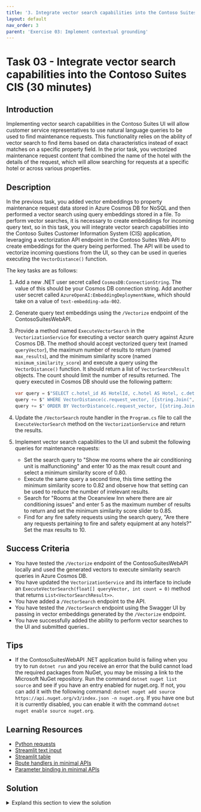 ```yaml
---
title: '3. Integrate vector search capabilities into the Contoso Suites CIS'
layout: default
nav_order: 3
parent: 'Exercise 03: Implement contextual grounding'
---
```


# Task 03 - Integrate vector search capabilities into the Contoso Suites CIS (30 minutes)

## Introduction

Implementing vector search capabilities in the Contoso Suites UI will allow customer service representatives to use natural language queries to be used to find maintenance requests. This functionality relies on the ability of vector search to find items based on data characteristics instead of exact matches on a specific property field. In the prior task, you vectorized maintenance request content that combined the name of the hotel with the details of the request, which will allow searching for requests at a specific hotel or across various properties.

## Description

In the previous task, you added vector embeddings to property maintenance request data stored in Azure Cosmos DB for NoSQL and then performed a vector search using query embeddings stored in a file. To perform vector searches, it is necessary to create embeddings for incoming query text, so in this task, you will integrate vector search capabilities into the Contoso Suites Customer Information System (CIS) application, leveraging a vectorization API endpoint in the Contoso Suites Web API to create embeddings for the query being performed. The API will be used to vectorize incoming questions from the UI, so they can be used in queries executing the `VectorDistance()` function.

The key tasks are as follows:

1. Add a new .NET user secret called `CosmosDB:ConnectionString`. The value of this should be your Cosmos DB connection string. Add another user secret called `AzureOpenAI:EmbeddingDeploymentName`, which should take on a value of `text-embedding-ada-002`.
2. Generate query text embeddings using the `/Vectorize` endpoint of the ContosoSuitesWebAPI.
3. Provide a method named `ExecuteVectorSearch` in the `VectorizationService` for executing a vector search query against Azure Cosmos DB. The method should accept vectorized query text (named `queryVector`), the maximum number of results to return (named `max_results`), and the minimum similarity score (named `minimum_similarity_score`) and execute a query using the `VectorDistance()` function. It should return a list of `VectorSearchResult` objects. The count should limit the number of results returned. The query executed in Cosmos DB should use the following pattern:

    ```csharp
    var query = $"SELECT c.hotel_id AS HotelId, c.hotel AS Hotel, c.details AS Details, c.source AS Source, VectorDistance(c.request_vector, [{string.Join(",", queryVector)}]) AS SimilarityScore FROM c";
    query += $" WHERE VectorDistance(c.request_vector, [{string.Join(",", queryVector)}]) > {minimum_similarity_score}";
    query += $" ORDER BY VectorDistance(c.request_vector, [{string.Join(",", queryVector)}])";
    ```

4. Update the `/VectorSearch` route handler in the `Program.cs` file to call the `ExecuteVectorSearch` method on the `VectorizationService` and return the results.
5. Implement vector search capabilities to the UI and submit the following queries for maintenance requests:
    - Set the search query to "Show me rooms where the air conditioning unit is malfunctioning" and enter 10 as the max result count and select a minimum similarity score of 0.80.
    - Execute the same query a second time, this time setting the minimum similarity score to 0.82 and observe how that setting can be used to reduce the number of irrelevant results.
    - Search for "Rooms at the Oceanview Inn where there are air conditioning issues" and enter 5 as the maximum number of results to return and set the minimum similarity score slider to 0.85.
    - Find for any fire safety requests using the search query, "Are there any requests pertaining to fire and safety equipment at any hotels?" Set the max results to 10.

## Success Criteria

- You have tested the `/Vectorize` endpoint of the ContosoSuitesWebAPI locally and used the generated vectors to execute similarity search queries in Azure Cosmos DB.
- You have updated the `VectorizationService` and its interface to include an `ExecuteVectorSearch(float[] queryVector, int count = 0)` method that returns `List<VectorSearchResult>>`.
- You have added a `/VectorSearch` endpoint to the API.
- You have tested the `/VectorSearch` endpoint using the Swagger UI by passing in vector embeddings generated by the `/Vectorize` endpoint.
- You have successfully added the ability to perform vector searches to the UI and submitted queries..

## Tips

- If the ContosoSuitesWebAPI .NET application build is failing when you try to run `dotnet run` and you receive an error that the build cannot load the required packages from NuGet, you may be missing a link to the Microsoft NuGet repository. Run the command `dotnet nuget list source` and see if you have an entry enabled for nuget.org. If not, you can add it with the following command: `dotnet nuget add source https://api.nuget.org/v3/index.json -n nuget.org`. If you have one but it is currently disabled, you can enable it with the command `dotnet nuget enable source nuget.org`.

## Learning Resources

- [Python requests](https://requests.readthedocs.io/en/latest/user/quickstart/#make-a-request)
- [Streamlit text input](https://docs.streamlit.io/develop/api-reference/widgets/st.text_input)
- [Streamlit table](https://docs.streamlit.io/develop/api-reference/data/st.table)
- [Route handlers in minimal APIs](https://learn.microsoft.com/aspnet/core/fundamentals/minimal-apis/route-handlers?view=aspnetcore-8.0)
- [Parameter binding in minimal APIs](https://learn.microsoft.com/aspnet/core/fundamentals/minimal-apis/parameter-binding?view=aspnetcore-8.0)

## Solution

<details markdown="block">
<summary>Expland this section to view the solution</summary>

- To add the user secrets, run the following command:

  ```sh
  dotnet user-secrets set "CosmosDB:ConnectionString" "{YOUR_CONNECTION_STRING}"
  dotnet user-secrets set "AzureOpenAI:EmbeddingDeploymentName" "text-embedding-ada-002"
  ```

- The steps to generate vector embeddings for query text using the ContosoSuitesWebAPI's `/Vectorize` endpoint are as follows:
  - In Visual Studio Code, open a new terminal window and change the directory to `src\ContotoSuitesWebAPI`.
  - At the terminal prompt, enter the following command to run the API locally:

    ```bash
    dotnet run
    ```

  - Once the API has started, as indicated by output in the terminal stating `Now listening on: http://localhost:5292`, open a web browser and navigate to the [Swagger UI page for the API](http://localhost:5292/swagger/).

    {: .note }
    > If you are using a GitHub Codespaces instance, open the website in a browser and navigate to the **/swagger** URL.

  - On the Swagger UI page, expand the `/Vectorize` endpoint block.

    ![The Swagger UI page is displayed with the expand button for the Vectorize endpoint highlighted.](../../media/Solution/0303-web-api-swagger-ui.png)

  - Within the `/Vectorize` block, select **Try it out**.

    ![The try it out button is highlighted for the Vectorize endpoint.](../../media/Solution/0303-web-api-swagger-vectorize-try-it-out.png)

  - Enter the query "rooms where the air conditioning is not working" into the **text** box, then select **Execute**.

    ![In the Vectorize block, the text block is highlighted with the query text above entered and the execute button is highlighted.](../../media/Solution/0303-web-api-swagger-vectorize-execute.png)

  - Observe the **Response body** returned. The response contains an array of floating point values representing the query text. This array contains 1536 dimensions.
  - Copy the entire response body, include the opening and closing square brackets.

    ![The Response body block for the vectorization request is highlighted.](../../media/Solution/0303-web-api-swagger-vectorize-response-body.png)

  - In the [Azure portal](https://portal.azure.com), navigate to your Cosmos DB resource and select **Data Explorer** in the left-hand menu.
  - In the Data Explorer, expand the **ContosoSuites** database and the **MaintenanceRequests** container, then select **Items**.
  - On the toolbar, select **New SQL Query**.
  - In the new query window, paste in the following query:

    ```sql
    SELECT c.hotel, c.details, VectorDistance(c.request_vector, <QUERY_VECTOR>) AS SimilarityScore
    FROM c
    ```

  - Replace the `<QUERY_VECTOR>` token in the query with the vector output you copied from the API response body.
  - Select **Execute Query** on the toolbar and observe the output in the **Results** panel.
  - In Visual Studio Code, stop the API project by selecting the teminal window where it is runnig and pressing CTRL+C.

- To provide a method in the `VectorizationService` and an API endpoint for executing a vector search query against Azure Cosmos DB:
  - In Visual Studio Code, open the `IVectorizationService.cs` file in the `src\ContosoSuitesWebAPI` folder and complete `Exercise 3 Task 3 TODO #1` by uncommenting the interface definition for the `ExecuteVectorSearch` method.
  - Next, open the `VectorizationService.cs` file in the `src\ContosoSuitesWebAPI` folder and complete `Exercise 3 Task 3 TODO #2` by uncommenting the method definition for the `ExecuteVectorSearch` method.

- To complete the code for the exposing `/VectorSearch` endpoint on the API:
  - Open the `Program.cs` file in the `src\ContosoSuitesWebAPI` folder, locate the `app.MapPost("/VectorSearch"...)` route handler, and complete `Exercise 3 Task 3 TODO #3` by writing code to call the `ExecuteVectorSearch` method on the `VectorizationService` and returning the results. The body of the route handler should contain the following or similar code:

    ```csharp
    var results = await vectorizationService.ExecuteVectorSearch(queryVector, max_results, minimum_similarity_score);
    return results;
    ```

  - Return to the the terminal prompt and enter the following command again to start the API locally:

    ```bash
    dotnet run
    ```

  - Once the API has started, test the `/VectorSearch` endpoint by opening a web browser and navigating to the [Swagger UI page for the API](http://localhost:5292/swagger/).
  - On the Swagger UI page, use the `/Vectorize` endpoint to generate embeddings for the query text "rooms where the air conditioning is not working", as you did previously.
  - Copy the entire response body, include the opening and closing square brackets.
  - Expand the `/VectorSearch` endpoint block and select **Try it out**.
  - Enter "5" into the `max_results` parameter box.
  - Enter "0.5" into the `minimum_similarity_score` parameter box.
  - Paste the vector embeddings you copied from the output of the `/Vectorize` endpoint into the `Request body` block, and select **Execute**.

    ![The inputs into the max_results, minimum_similarity_score, and request body boxes are highlighted in the VectorSearch block, and the Execute button is highlighted.](../../media/Solution/0303-web-api-swagger-vector-search-execute.png)

  - Ensure the response body contains a collection of `VectorSearchResult` objects. The output should look similar to the following:

    ```json
    [
      {
        "hotelId": 13,
        "hotel": "Seaside Luxury Resort",
        "details": "Guest in room 220 reported that the air conditioning is not cooling properly.",
        "source": "customer",
        "similarityScore": 0.8718685
      },
      {
        "hotelId": 1,
        "hotel": "Oceanview Inn",
        "details": "The air conditioning (A/C) unit in room 105 is malfunctioning and making a loud noise. This needs maintenance attention.",
        "source": "staff",
        "similarityScore": 0.8505241
      },
      {
        "hotelId": 1,
        "hotel": "Oceanview Inn",
        "details": "The air conditioning (A/C) unit in room 227 is malfunctioning and making a loud noise. Customer will be out of the room between 5:00 and 8:30 PM this evening. This needs immediate maintenance attention. If the issue cannot be resolved, we will need to move the customer to a new room.",
        "source": "customer",
        "similarityScore": 0.8503952
      },
      {
        "hotelId": 13,
        "hotel": "Seaside Luxury Resort",
        "details": "Reported issue with the thermostat in room 110. Maintenance needs to check the HVAC system.",
        "source": "staff",
        "similarityScore": 0.8419426
      },
      {
        "hotelId": 1,
        "hotel": "Oceanview Inn",
        "details": "Reported issue with the thermostat in room 210. Maintenance needs to check the HVAC system.",
        "source": "staff",
        "similarityScore": 0.8410596
      }
    ]
    ```

  - Leave the Web API running for the next step.

- To add vector search capabilities to the UI, open the file `src\ContosoSuitesDashboard\pages\3_Vector_Search.py`. The code will run as-is, but will not have knowledge of how to vectorize query text or perform vector searches. The support vector search capabilities, make the following changes to the Python script.
  - In the `if query:` block of the Submit button code in the `main()` function:
    - Vectorize the search query text by completing `Exercise 3 Task 3 TODO #4`. Send the search query text to the `handle_query_vectorization()` method and set the results to a variable.
    - Perform a vector search by completing `Exercise 3 Task 3 TODO #5`. Pass the vectorized search query, along with the desired number of results to the `handle_vector_search()` function.
    - Display the results in a table by completing `Exercise 3 Task 3 TODO #6`. Use the `st.table()` method and provide the JSON value from the search results.
    - The completed code for the `if st.button("Submit")` block should look like the following:

      ```python
      if st.button("Submit"):
        with st.spinner("Performing vector search..."):
            if query:
                # Vectorize the query text.
                # Exercise 3 Task 3 TODO #4: Get the vectorized query text by calling handle_query_vectorization.
                query_vector = handle_query_vectorization(query)
                # Perform the vector search.
                # Exercise 3 Task 3 TODO #5: Get the vector search results by calling handle_vector_search.
                vector_search_results = handle_vector_search(query_vector, max_results, minimum_similarity_score)
                # Display the results.
                st.write("## Results")
                # Exercise 3 Task 3 TODO #6: Display the results as a table.
                st.table(vector_search_results.json())
            else:
                st.warning("Please enter a query.")
      ```

      {: .note }
      > Python code is sensitive to indentation and formatting, so pay close attention to indentation if you are copying and pasting the above code into the `3_Vector_Search.py` file.

  - Test your completed code by opening a new terminal window in Visual Studio Code, navigating to the `src\ContosoSuitesDashboard` folder, and running the following command to start the Streamlit dashboard:

    ```bash
    python -m streamlit run Index.py
    ```

- Navigate to the **Vector Search** page using the left-hand menu in the browser windows that opens, and then submit the following queries for maintenance requests and observe the results:
  - Set the search query to "Show me rooms where the air conditioning unit is malfunctioning" and enter 10 as the max result count and select a minimum similarity score of 0.80.
  - Execute the same query a second time, this time setting the minimum similarity score to 0.82 and observe how that setting can be used to reduce the number of irrelevant results.
  - Search for "Rooms at the Oceanview Inn where there are air conditioning issues" and enter 5 as the maximum number of results to return and set the minimum similarity score slider to 0.85.
  - Find for any fire safety requests using the search query, "Are there any requests pertaining to fire and safety equipment at any hotels?" Set the max results to 10.

</details>
